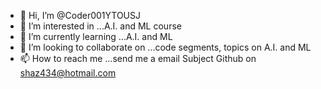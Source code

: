- 👋 Hi, I’m @Coder001YTOUSJ
- 👀 I’m interested in ...A.I. and ML course
- 🌱 I’m currently learning ...A.I. and ML
- 💞️ I’m looking to collaborate on ...code segments, topics on A.I. and ML
- 📫 How to reach me ...send me a email Subject Github on shaz434@hotmail.com

<!---
Coder001YTOUSJ/Coder001YTOUSJ is a ✨ special ✨ repository because its `README.md` (this file) appears on your GitHub profile.
You can click the Preview link to take a look at your changes.
